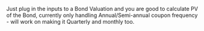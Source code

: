 Just plug in the inputs to a Bond Valuation and you are good to calculate PV of the Bond, currently only handling Annual/Semi-annual coupon frequency - will work on making it Quarterly and monthly too.
